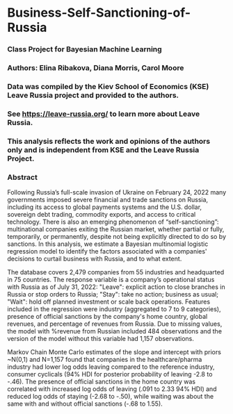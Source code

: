 # Business-Self-Sanctioning-of-Russia
### Class Project for Bayesian Machine Learning
### Authors: Elina Ribakova, Diana Morris, Carol Moore
### Data was compiled by the Kiev School of Economics (KSE) Leave Russia project and provided to the authors.  
### See https://leave-russia.org/ to learn more about Leave Russia.
### This analysis reflects the work and opinions of the authors only and is independent from KSE and the Leave Russia Project. 
### Abstract

Following Russia’s full-scale invasion of Ukraine on February 24, 2022 many governments imposed severe financial and trade sanctions on Russia, including its access to global payments systems and the U.S. dollar, sovereign debt trading, commodity exports, and access to critical technology.  There is also an emerging phenomenon of “self-sanctioning”: multinational companies exiting the Russian market, whether partial or fully, temporarily, or permanently, despite not being explicitly directed to do so by sanctions. In this analysis, we estimate a Bayesian multinomial logistic regression model to identify the factors associated with a companies' decisions to curtail business with Russia, and to what extent. 

The database covers 2,479 companies from 55 industries and headquarted in 75 countries. The response variable is a company’s operational status with Russia as of July 31, 2022:  "Leave": explicit action to close branches in Russia or stop orders to Russia; "Stay": take no action; business as usual; "Wait": hold off planned investment or scale back operations.  Features included in the regression were industry (aggregated to 7 to 9 categories), presence of official sanctions by the company's home country, global revenues, and percentage of revenues from Russia.  Due to missing values, the model with %revenue from Russian included 484 observations and the version of the model without this variable had 1,157 observations.

Markov Chain Monte Carlo estimates of the slope and intercept with priors ~N(0,1) and N=1,157 found that companies in the healthcare/pharma industry had lower log odds leaving compared to the reference industry, consumer cyclicals (94% HDI for posterior probability of leaving -2.8 to -.46).  The presence of official sanctions in the home country was correlated with increased log odds of leaving (.091 to 2.33 94% HDI) and reduced log odds of staying (-2.68 to -.50), while waiting was about the same with and without official sanctions (-.68 to 1.55).   

